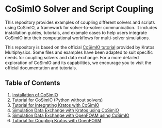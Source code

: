 # CoSimIO Solver and Script Coupling

This repository provides examples of coupling different solvers and scripts using CoSimIO, a framework for solver-to-solver communication. It includes installation guides, tutorials, and example cases to help users integrate CoSimIO into their computational workflows for multi-solver simulations.

This repository is based on the official [CoSimIO tutorial](https://kratosmultiphysics.github.io/CoSimIO/) provided by Kratos Multiphysics. Some files and examples have been adapted to suit specific needs for coupling solvers and data exchange. For a more detailed exploration of CoSimIO and its capabilities, we encourage you to visit the official documentation and tutorials.

## Table of Contents

1. [Installation of CoSimIO](./Installation/README.md)
2. [Tutorial for CoSimIO (Python without solvers)](./CoSimIO_Script_Tutorials)
3. [Tutorial for Integrating Kratos with CoSimIO](./CoSimIO_Kratos_BasicTutorials)
4. [Simulation Data Exchange with Kratos using CoSimIO](./CoSimIO_Kratos_SimulationDataExchange)
5. [Simulation Data Exchange with OpenFOAM using CoSimIO](./CoSimIO_OpenFOAM_SimulationDataExchange)
6. [Tutorial for Coupling Kratos with OpenFOAM](./CoSimIO_Kratos_OpenFOAM_Coupling)
